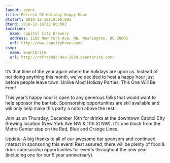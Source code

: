 ```yaml
---
layout: event
title: Refresh DC Holiday Happy Hour
dtstart: 2010-12-16T19:00:00Z
dtend: 2010-12-16T22:00:00Z
location:
  name: Capitol City Brewery
  address: 1100 New York Ave. NW, Washington, DC 20005
  url: http://www.capcitybrew.com/
rsvp:
  name: Eventbrite
  url: http://refreshdc-dec-2010.eventbrite.com/
---
```


It’s that time of the year again where the holidays are upon us. Instead of not doing anything this month, we’ve decided to host a happy hour just before people leave town. Unlike Most Holiday Parties, This One Will Be Free!

This year’s happy hour is open to any generous folks that would want to help sponsor the bar tab. Sponsorship opportunities are still available and will only help make this party a notch above the rest.

Join us on Thursday, December 16th for drinks at the downtown Capitol City Brewing location (New York Ave NW & 11th St NW). It's one block from the Metro Center stop on the Red, Blue and Orange Lines.

Update: A big thanks to all of our awesome bar sponsors and continued interest in sponsoring this event! Rest assured, there will be plenty of food & drink sponsorship opportunities for events throughout the new year (including one for our 5 year anniversary).